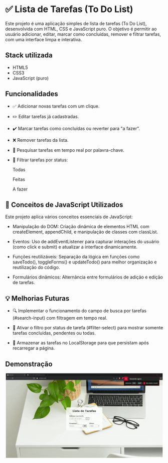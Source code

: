 
# ✅ Lista de Tarefas (To Do List)

Este projeto é uma aplicação simples de lista de tarefas (To Do List), desenvolvida com HTML, CSS e JavaScript puro. O objetivo é permitir ao usuário adicionar, editar, marcar como concluídas, remover e filtrar tarefas, com uma interface limpa e interativa.






## Stack utilizada

- HTML5
- CSS3
- JavaScript (puro)



## Funcionalidades

- ✅ Adicionar novas tarefas com um clique.

- ✏️ Editar tarefas já cadastradas.

- ✔️ Marcar tarefas como concluídas ou reverter para "a fazer".

- ❌ Remover tarefas da lista.

- 🔎 Pesquisar tarefas em tempo real por palavra-chave.

- 🧩 Filtrar tarefas por status:

    Todas

    Feitas

    A fazer


## 🧠 Conceitos de JavaScript Utilizados

Este projeto aplica vários conceitos essenciais de JavaScript:

- Manipulação do DOM: Criação dinâmica de elementos HTML com createElement, appendChild, e manipulação de classes com classList.

- Eventos: Uso de addEventListener para capturar interações do usuário (como click e submit) e atualizar a interface dinamicamente.

- Funções reutilizáveis: Separação da lógica em funções como saveTodo(), toggleForms() e updateTodo() para melhor organização e reutilização do código.

- Formulários dinâmicos: Alternância entre formulários de adição e edição de tarefas.

## 💡 Melhorias Futuras

- 🔍 Implementar o funcionamento do campo de busca por tarefas (#search-input) com filtragem em tempo real.

- 🧮 Ativar o filtro por status de tarefa (#filter-select) para mostrar somente tarefas concluídas, pendentes ou todas.

- 💾 Armazenar as tarefas no LocalStorage para que persistam após recarregar a página.


## Demonstração

<div align="center">
  <img src="./img/readMe/toDoList.gif" alt="Demonstração do projeto" width="500" heigth="500"/>
</div>
